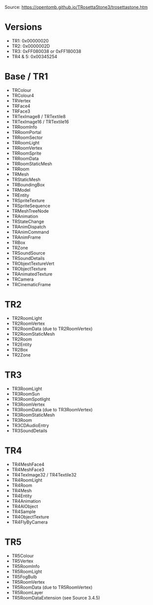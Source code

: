 Source: https://opentomb.github.io/TRosettaStone3/trosettastone.htm

# Versions
* TR1: 0x00000020
* TR2: 0x0000002D
* TR3: 0xFF080038 or 0xFF180038
* TR4 & 5: 0x00345254

# Base / TR1
* TRColour
* TRColour4
* TRVertex
* TRFace4
* TRFace3
* TRTexImage8 / TRTextile8
* TRTexImage16 / TRTextile16
* TRRoomInfo
* TRRoomPortal
* TRRoomSector
* TRRoomLight
* TRRoomVertex
* TRRoomSprite
* TRRoomData
* TRRoomStaticMesh
* TRRoom
* TRMesh
* TRStaticMesh
* TRBoundingBox
* TRModel
* TREntity
* TRSpriteTexture
* TRSpriteSequence
* TRMeshTreeNode
* TRAnimation
* TRStateChange
* TRAnimDispatch
* TRAnimCommand
* TRAnimFrame
* TRBox
* TRZone
* TRSoundSource
* TRSoundDetails
* TRObjextTextureVert
* TRObjectTexture
* TRAnimatedTexture
* TRCamera
* TRCinematicFrame

# TR2
* TR2RoomLight
* TR2RoomVertex
* TR2RoomData (due to TR2RoomVertex)
* TR2RoomStaticMesh
* TR2Room
* TR2Entity
* TR2Box
* TR2Zone

# TR3
* TR3RoomLight
* TR3RoomSun
* TR3RoomSpotlight
* TR3RoomVertex
* TR3RoomData (due to TR3RoomVertex)
* TR3RoomStaticMesh
* TR3Room
* TR3CDAudioEntry
* TR3SoundDetails

# TR4
* TR4MeshFace4
* TR4MeshFace3
* TR4TexImage32 / TR4Textile32
* TR4RoomLight
* TR4Room
* TR4Mesh
* TR4Entity
* TR4Animation
* TR4AIObject
* TR4Sample
* TR4ObjectTexture
* TR4FlyByCamera

# TR5
* TR5Colour
* TR5Vertex
* TR5RoomInfo
* TR5RoomLight
* TR5FogBulb
* TR5RoomVertex
* TR5RoomData (due to TR5RoomVertex)
* TR5RoomLayer
* TR5RoomDataExtension (see Source 3.4.5)